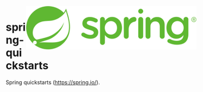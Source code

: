 <img src="./assets/Spring_Framework_Logo_2018.svg" alt="Sping Logo" style="width: 450px;" align="right">

# spring-quickstarts
Spring quickstarts (https://spring.io/).
